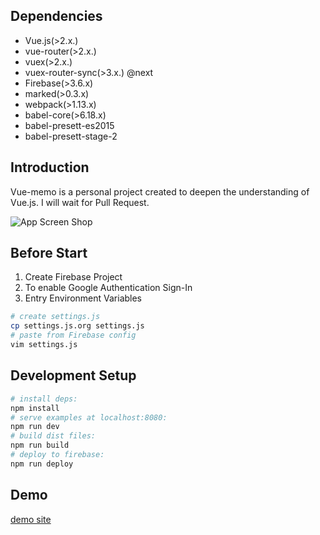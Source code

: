 ## Dependencies

- Vue.js(>2.x.)
- vue-router(>2.x.)
- vuex(>2.x.)
- vuex-router-sync(>3.x.) @next
- Firebase(>3.6.x)
- marked(>0.3.x)
- webpack(>1.13.x)
- babel-core(>6.18.x)
- babel-presett-es2015
- babel-presett-stage-2

## Introduction
Vue-memo is a personal project created to deepen the understanding of Vue.js.
I will wait for Pull Request.

![App Screen Shop](https://github.com/akifo/vue-memo/raw/dev/docs/screen-shot.jpg)

## Before Start

1. Create Firebase Project
2. To enable Google Authentication Sign-In
3. Entry Environment Variables

``` bash
# create settings.js
cp settings.js.org settings.js
# paste from Firebase config
vim settings.js
```

## Development Setup

``` bash
# install deps:
npm install
# serve examples at localhost:8080:
npm run dev
# build dist files:
npm run build
# deploy to firebase:
npm run deploy
```

## Demo

[demo site](https://vue-memo.firebaseapp.com/)
